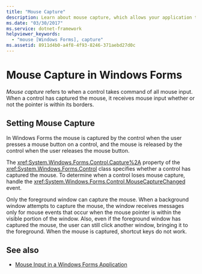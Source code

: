 ```yaml
---
title: "Mouse Capture"
description: Learn about mouse capture, which allows your application to receive mouse input whether or not the pointer is within its borders. 
ms.date: "03/30/2017"
ms.service: dotnet-framework
helpviewer_keywords: 
  - "mouse [Windows Forms], capture"
ms.assetid: 8911d4b0-a4f8-4f93-8246-371aebd27d0c
---
```

# Mouse Capture in Windows Forms

*Mouse capture* refers to when a control takes command of all mouse input. When a control has captured the mouse, it receives mouse input whether or not the pointer is within its borders.  
  
## Setting Mouse Capture  

 In Windows Forms the mouse is captured by the control when the user presses a mouse button on a control, and the mouse is released by the control when the user releases the mouse button.  
  
 The <xref:System.Windows.Forms.Control.Capture%2A> property of the <xref:System.Windows.Forms.Control> class specifies whether a control has captured the mouse. To determine when a control loses mouse capture, handle the <xref:System.Windows.Forms.Control.MouseCaptureChanged> event.  
  
 Only the foreground window can capture the mouse. When a background window attempts to capture the mouse, the window receives messages only for mouse events that occur when the mouse pointer is within the visible portion of the window. Also, even if the foreground window has captured the mouse, the user can still click another window, bringing it to the foreground. When the mouse is captured, shortcut keys do not work.  
  
## See also

- [Mouse Input in a Windows Forms Application](mouse-input-in-a-windows-forms-application.md)
